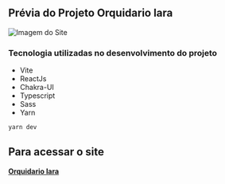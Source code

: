 ## Prévia do Projeto Orquidario Iara


![Imagem do Site](https://weslleylima.vercel.app/images/orchids3.png)

### Tecnologia utilizadas no desenvolvimento do projeto

- Vite
- ReactJs
- Chakra-UI
- Typescript
- Sass
- Yarn

```bash
yarn dev
```
## Para acessar o site

**[Orquidario Iara](https://orquidario.vercel.app)**
